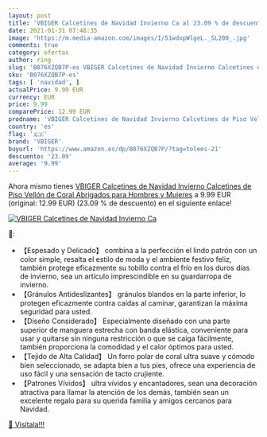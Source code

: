 ```yaml
---
layout: post
title: 'VBIGER Calcetines de Navidad Invierno Ca al 23.09 % de descuento'
date: 2021-01-31 07:48:35
image: 'https://m.media-amazon.com/images/I/51wdxpWlgeL._SL200_.jpg'
comments: true
category: ofertas
author: ring
slug: 'B076XZQB7P-es VBIGER Calcetines de Navidad Invierno Calcetines de Piso...'
sku: 'B076XZQB7P-es'
tags: [ 'navidad', ]
actualPrice: 9.99 EUR
currency: EUR
price: 9.99
comparePrice: 12.99 EUR
prodname: 'VBIGER Calcetines de Navidad Invierno Calcetines de Piso Vellón de Coral Abrigados para Hombres y Mujeres'
country: 'es'
flag: '🇪🇸'
brand: 'VBIGER'
buyurl: 'https://www.amazon.es/dp/B076XZQB7P/?tag=tolees-21'
descuento: '23.09'
average: '9.99'
---
```


Ahora mismo tienes [VBIGER Calcetines de Navidad Invierno Calcetines de Piso Vellón de Coral Abrigados para Hombres y Mujeres](https://www.amazon.es/dp/B076XZQB7P/?tag=tolees-21) a 9.99 EUR (original: 12.99 EUR) (23.09 %  de descuento) en el siguiente enlace!

[![VBIGER Calcetines de Navidad Invierno Ca](https://m.media-amazon.com/images/I/51wdxpWlgeL._SL200_.jpg)](https://www.amazon.es/dp/B076XZQB7P/?tag=tolees-21)

🔎:

- 【Espesado y Delicado】 combina a la perfección el lindo patrón con un color simple, resalta el estilo de moda y el ambiente festivo feliz, también protege eficazmente su tobillo contra el frío en los duros días de invierno, sea un artículo imprescindible en su guardarropa de invierno.
- 【Gránulos Antideslizantes】 gránulos blandos en la parte inferior, lo protegen eficazmente contra caídas al caminar, garantizan la máxima seguridad para usted.
- 【Diseño Considerado】 Especialmente diseñado con una parte superior de manguera estrecha con banda elástica, conveniente para usar y quitarse sin ninguna restricción o que se caiga fácilmente, también proporciona la comodidad y el calor óptimos para usted.
- 【Tejido de Alta Calidad】 Un forro polar de coral ultra suave y cómodo bien seleccionado, se adapta bien a tus pies, ofrece una experiencia de uso fácil y una sensación de tacto crujiente.
- 【Patrones Vívidos】 ultra vívidos y encantadores, sean una decoración atractiva para llamar la atención de los demás, también sean un excelente regalo para su querida familia y amigos cercanos para Navidad.

[🛒 Visítala!!!](https://www.amazon.es/dp/B076XZQB7P/?tag=tolees-21)
